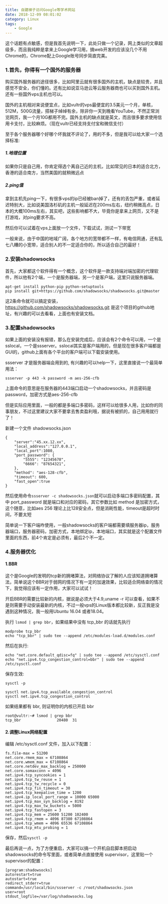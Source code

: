 ```yaml
---
title: 自建梯子访问Google等学术网站
date: 2018-12-09 08:01:02
category: Linux
tags: 
    - Google
---
```


这个话题有点敏感，但是我首先说明一下，此处只做一个记录，网上类似的文章超级多，而且我纯粹是拿来上Google学习用，搞web开发的应该没几个不用Chrome的，Chrome配上Google账号同步简直完美。

<!--more-->

### 1.首先，你得有一个国外的服务器
购买国外服务器的途径很多，比如阿里云就有很多国外的主机，缺点是较贵，并且感觉不安全，你们懂的。还有比如说亚马逊云等云服务器商也可以买到国外主机。还有一些国外vps主机也可以。

国外的主机相对来说便宜点，比如vultr的vps最便宜的3.5美元一个月，单核，512M，500G流量，搭梯子绰绰有余，除非你一天到晚看YouTube，不然正常浏览网页，我一个月10G都用不完。国外主机的缺点就是英文，而且很多要求使用信用卡支付，比较麻烦。（现在vultr已经支持支付宝和微信支付）

至于各个服务器哪个好哪个坏我就不评论了，用的不多，但是我可以给大家一个选择标准:

##### 1.地理位置

如果你只是自己用，你肯定得选个离自己近的主机，比如常见的日本的适合北方，香港的适合南方，当然美国的就稍微远点

##### 2.ping值

拿到主机先ping一下，有很多vps的ip已经被ban掉了，还有的丢包严重，或者延迟特别大，比如说美国洛杉矶的主机一般延迟在200ms左右，纽约稍微高点，日本的大概100ms左右，其实吧，这些影响都不大，毕竟你是拿来上网页，又不是打游戏，对ping要求不高。

然后你可以试着在vps上面放一个文件，下载试试，测试一下带宽

一般来说，由于中国的地域广阔，各个地方的宽带都不一样，有电信网通，还有乱七八糟的小宽带，适合别人的不一定适合你的，所以适合自己的最好！

### 2.安装shadowsocks
首先，大家都这个软件得有一个概念，这个软件是一款支持端对端加密的代理软件，所以他有2个端，一个是服务器端，另一个是客户端，这里只说服务器端。

```
apt-get install python-pip python-setuptools
pip install git+https://github.com/shadowsocks/shadowsocks.git@master
```
这2条命令就可以搞定安装，https://github.com/shadowsocks/shadowsocks.git 是这个项目的github地址，有兴趣的可以去看看，上面也有安装文档。

### 3.配置shadowsocks
如果上面的安装没有报错，那么在安装完成后，应该会有2个命令可以用，一个是sslocal，一个是ssserver。sslocal其实是客户端用的，但是现在很多客户端都是GUI的，github上面有各个平台的客户端可以下载安装使用。

ssserver 才是服务器端会用到的, 有兴趣的可以help一下，这里直接说一个最简单用法：

```
ssserver -p 443 -k password -m aes-256-cfb
```
上面命令的意思是在服务器的443端口启动一个shadowsocks，并且密码是password，加密方式是aes-256-cfb

但是实际应用里面，一般的都是多端口多密码，这样可以给很多人用，比如你的同事朋友，不过这里建议大家不要拿去售卖盈利哦，据说有被抓的，自己用用就行了！

新建一个文件 shadowsocks.json
```
{
    "server":"45.xx.12.xx",
    "local_address":"127.0.0.1",
    "local_port":1080,
    "port_password": {
        "5555": "12345678",
        "6666": "87654321",
    },
    "method": "aes-128-cfb",
    "timeout": 600,
    "fast_open":true
}
```
然后使用命令```ssserver -c shadowsocks.json```就可以启动多端口多密码配置，其中 port_password 就是端口和对应的密码，其它参数比如 method 是加密方式，这个随意，比如aes 256 理论上比128安全点，但是消耗性能，timeout是超时时间，不要太短

简单说一下客户端咋使用，一般shadowsocks的客户端都需要填服务器ip，服务器端口，服务器密码，加密方式，本地绑定ip，本地端口，其实就是这个配置文件里面的东西，前4个肯定是必须有，最后2个不一定。

### 4.服务器优化

#### 1.BBR

这个是Google的发明的tcp新的拥堵算法，对网络协议了解的人应该知道拥堵算法，简单说这个BBR对于弱网的情况下有一定的加速效果，比较适合网络查的情况下，我觉得应该有一定作用，大家可以试试！

开启BBR的需要比较新的内核，据说是必须大于4.9,uname -r 可以查看，如果不是则需要手动安装最新的内核，不过一般vps的Linux版本都比较新，反正我是没遇到这种情况，我一般用Ubuntu 16.04 或者18.04。

执行 ```lsmod | grep bbr```，如果结果中没有 tcp_bbr 的话就先执行

```
modprobe tcp_bbr
echo "tcp_bbr" | sudo tee --append /etc/modules-load.d/modules.conf
```
然后在执行:
```
echo "net.core.default_qdisc=fq" | sudo tee --append /etc/sysctl.conf
echo "net.ipv4.tcp_congestion_control=bbr" | sudo tee --append /etc/sysctl.conf
```
保存生效:
```
sysctl -p
```

```
sysctl net.ipv4.tcp_available_congestion_control
sysctl net.ipv4.tcp_congestion_control
```
如果结果都有 bbr, 则证明你的内核已开启 bbr
```
root@vultr:~# lsmod | grep bbr
tcp_bbr                20480  31
```

#### 2.调整Linux网络配置

编辑 /etc/sysctl.conf 文件，加入以下配置：
```
fs.file-max = 51200
net.core.rmem_max = 67108864
net.core.wmem_max = 67108864
net.core.netdev_max_backlog = 250000
net.core.somaxconn = 4096
net.ipv4.tcp_syncookies = 1
net.ipv4.tcp_tw_reuse = 1
net.ipv4.tcp_tw_recycle = 0
net.ipv4.tcp_fin_timeout = 30
net.ipv4.tcp_keepalive_time = 1200
net.ipv4.ip_local_port_range = 10000 65000
net.ipv4.tcp_max_syn_backlog = 8192
net.ipv4.tcp_max_tw_buckets = 5000
net.ipv4.tcp_fastopen = 3
net.ipv4.tcp_mem = 25600 51200 102400
net.ipv4.tcp_rmem = 4096 87380 67108864
net.ipv4.tcp_wmem = 4096 65536 67108864
net.ipv4.tcp_mtu_probing = 1
```
保存，然后```sysctl -p```

最后再说一点，为了方便重启，大家可以搞一个开机自启脚本把启动shadowsocks的命令写里面，或者简单点直接使用 supervisor，这里贴一个supervisor的配置：
```
[program:shadowsocks]
autorestart=true
autostart=true
redirect_stderr=true
command=/usr/local/bin/ssserver -c /root/shadowsocks.json
user=root
stdout_logfile=/var/log/shadowsocks.log
```
